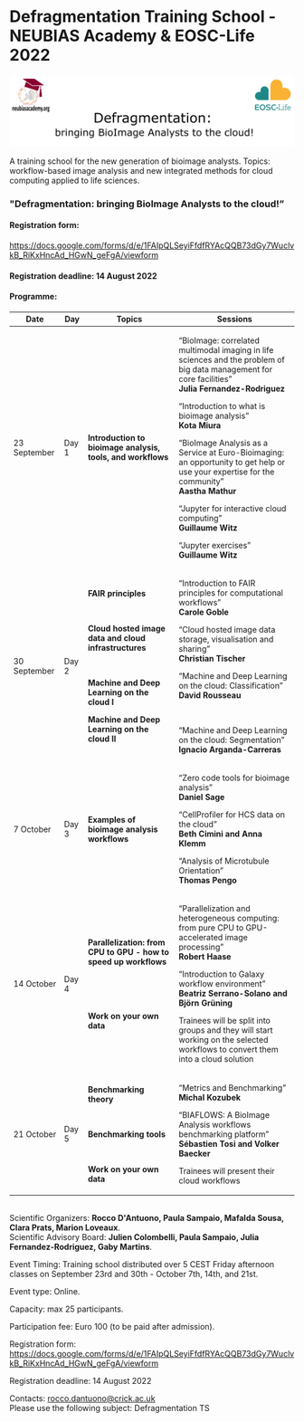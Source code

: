 # Defragmentation Training School - NEUBIAS Academy & EOSC-Life 2022

![](Defragmentation_TS_2022_banner.png)


A training school for the new generation of bioimage analysts. Topics: workflow-based image analysis and new integrated methods for cloud computing applied to life sciences.


### "Defragmentation: bringing BioImage Analysts to the cloud!”
#### Registration form:
https://docs.google.com/forms/d/e/1FAIpQLSeyiFfdfRYAcQQB73dGy7WuclvkB_RiKxHncAd_HGwN_geFgA/viewform

#### Registration deadline: 14 August 2022

#### Programme:

|Date | Day | Topics | Sessions|
|-----|-----|--------|---------|
|23 September | Day 1 | <b>Introduction to bioimage analysis, tools, and workflows</b> |<p>“BioImage: correlated multimodal imaging in life sciences and the problem of big data management for core facilities” <br><b>Julia Fernandez-Rodriguez</b></p><p>“Introduction to what is bioimage analysis” <br><b>Kota Miura</b></p><p>“BioImage Analysis as a Service at Euro-Bioimaging: an opportunity to get help or use your expertise for the community” <br><b>Aastha Mathur</b></p> <p>“Jupyter for interactive cloud computing” <br><b>Guillaume Witz</b></p> <p>“Jupyter exercises” <br><b>Guillaume Witz</b></p>|
|30 September | Day 2 | <p><b>FAIR principles</b></p> <br><p><b>Cloud hosted image data and cloud infrastructures</b></p> <br> <p><b>Machine and Deep Learning on the cloud I</b></p> <p><b>Machine and Deep Learning on the cloud II</b></p>|<p>“Introduction to FAIR principles for computational workflows” <br><b>Carole Goble</b></p><p>“Cloud hosted image data storage, visualisation and sharing” <br><b>Christian Tischer</b></p><p>“Machine and Deep Learning on the cloud: Classification” <br><b>David Rousseau</b></p><br><p>“Machine and Deep Learning on the cloud: Segmentation” <br><b>Ignacio Arganda-Carreras</b></p>|
|7 October | Day 3 | <p><b>Examples of bioimage analysis workflows</b></p>|<p>“Zero code tools for bioimage analysis” <br><b>Daniel Sage</b></p><p>“CellProfiler for HCS data on the cloud” <br><b>Beth Cimini and Anna Klemm</b></p><p>“Analysis of Microtubule Orientation” <br><b>Thomas Pengo</b></p>|
|14 October | Day 4 | <p><b>Parallelization: from CPU to GPU - how to speed up workflows</b></p><br><br><br><p><b>Work on your own data</b></p>|<p>“Parallelization and heterogeneous computing: from pure CPU to GPU-accelerated image processing” <br><b>Robert Haase</b></p><p>“Introduction to Galaxy workflow environment” <br><b>Beatriz Serrano-Solano and Björn Grüning</b></p><p>Trainees will be split into groups and they will start working on the selected workflows to convert them into a cloud solution</p>|
|21 October | Day 5 | <p><b>Benchmarking theory</b></p><br><p><b>Benchmarking tools</b></p><br><p><b>Work on your own data</b></p>|<p>“Metrics and Benchmarking” <br><b>Michal Kozubek</b></p><p>“BIAFLOWS: A BioImage Analysis workflows benchmarking platform” <br><b>Sébastien Tosi and Volker Baecker</b></p><p>Trainees will present their cloud workflows</p>|

<br>
Scientific Organizers: <b>Rocco D'Antuono, Paula Sampaio, Mafalda Sousa, Clara Prats, Marion Loveaux</b>.
<br>
Scientific Advisory Board: <b>Julien Colombelli, Paula Sampaio, Julia Fernandez-Rodriguez, Gaby Martins</b>.

Event Timing:
Training school distributed over 5 CEST Friday afternoon classes on
September 23rd and 30th - October 7th, 14th, and 21st.

Event type: Online.

Capacity: max 25 participants.

Participation fee: Euro 100 (to be paid after admission).

Registration form:
https://docs.google.com/forms/d/e/1FAIpQLSeyiFfdfRYAcQQB73dGy7WuclvkB_RiKxHncAd_HGwN_geFgA/viewform

Registration deadline: 14 August 2022

Contacts: rocco.dantuono@crick.ac.uk  
Please use the following subject: Defragmentation TS
